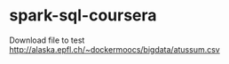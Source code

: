 # spark-sql-coursera

Download file to test 
http://alaska.epfl.ch/~dockermoocs/bigdata/atussum.csv
